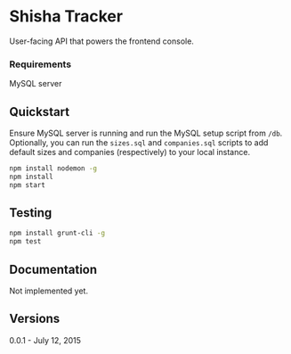 # Shisha Tracker

User-facing API that powers the frontend console.

### Requirements

MySQL server

## Quickstart

Ensure MySQL server is running and run the MySQL setup script from `/db`.
Optionally, you can run the `sizes.sql` and `companies.sql` scripts to add default sizes and companies (respectively) to your local instance.

```bash
npm install nodemon -g
npm install
npm start
```

## Testing

```bash
npm install grunt-cli -g
npm test
```

## Documentation

Not implemented yet.

## Versions

0.0.1 - July 12, 2015